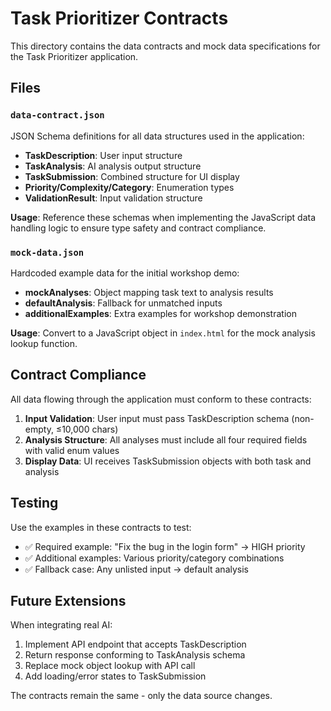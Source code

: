 # Task Prioritizer Contracts

This directory contains the data contracts and mock data specifications for the Task Prioritizer application.

## Files

### `data-contract.json`

JSON Schema definitions for all data structures used in the application:

- **TaskDescription**: User input structure
- **TaskAnalysis**: AI analysis output structure  
- **TaskSubmission**: Combined structure for UI display
- **Priority/Complexity/Category**: Enumeration types
- **ValidationResult**: Input validation structure

**Usage**: Reference these schemas when implementing the JavaScript data handling logic to ensure type safety and contract compliance.

### `mock-data.json`

Hardcoded example data for the initial workshop demo:

- **mockAnalyses**: Object mapping task text to analysis results
- **defaultAnalysis**: Fallback for unmatched inputs
- **additionalExamples**: Extra examples for workshop demonstration

**Usage**: Convert to a JavaScript object in `index.html` for the mock analysis lookup function.

## Contract Compliance

All data flowing through the application must conform to these contracts:

1. **Input Validation**: User input must pass TaskDescription schema (non-empty, ≤10,000 chars)
2. **Analysis Structure**: All analyses must include all four required fields with valid enum values
3. **Display Data**: UI receives TaskSubmission objects with both task and analysis

## Testing

Use the examples in these contracts to test:

- ✅ Required example: "Fix the bug in the login form" → HIGH priority
- ✅ Additional examples: Various priority/category combinations
- ✅ Fallback case: Any unlisted input → default analysis

## Future Extensions

When integrating real AI:

1. Implement API endpoint that accepts TaskDescription
2. Return response conforming to TaskAnalysis schema
3. Replace mock object lookup with API call
4. Add loading/error states to TaskSubmission

The contracts remain the same - only the data source changes.

